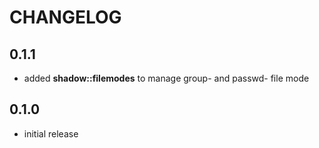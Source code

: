 # CHANGELOG

## 0.1.1

* added **shadow::filemodes** to manage group- and passwd- file mode

## 0.1.0

* initial release

